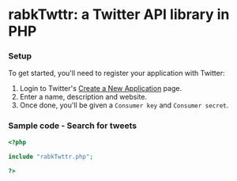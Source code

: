 rabkTwttr: a Twitter API library in PHP
=========

### Setup

To get started, you'll need to register your application with Twitter:

1. Login to Twitter's [Create a New Application](https://dev.twitter.com/apps/new) page.
2. Enter a name, description and website.
3. Once done, you'll be given a `Consumer key` and `Consumer secret`.

### Sample code - Search for tweets

```php
<?php

include "rabkTwttr.php";

?>
```
